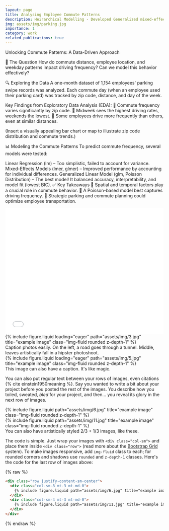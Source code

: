 ```yaml
---
layout: page
title: Analysing Employee Commute Patterns
description: Heirarchical Modelling - Developed Generalized mixed-effects models with time correlated random effects and compared the results using BIC.
img: assets/img/parking.jpg
importance: 1
category: work
related_publications: true
---
```


Unlocking Commute Patterns: A Data-Driven Approach

🚗 The Question
How do commute distance, employee location, and weekday patterns impact driving frequency? Can we model this behavior effectively?

🔍 Exploring the Data
A one-month dataset of 1,154 employees' parking swipe records was analyzed. Each commute day (when an employee used their parking card) was tracked by zip code, distance, and day of the week.

Key Findings from Exploratory Data Analysis (EDA):
📌 Commute frequency varies significantly by zip code.
📌 Midweek sees the highest driving rates, weekends the lowest.
📌 Some employees drive more frequently than others, even at similar distances.

(Insert a visually appealing bar chart or map to illustrate zip code distribution and commute trends.)

📊 Modeling the Commute Patterns
To predict commute frequency, several models were tested:

Linear Regression (lm) – Too simplistic, failed to account for variance.
Mixed-Effects Models (lmer, glmer) – Improved performance by accounting for individual differences.
Generalized Linear Model (glm, Poisson Distribution) – The best model! It balanced accuracy, interpretability, and model fit (lowest BIC).
✅ Key Takeaways
🚀 Spatial and temporal factors play a crucial role in commute behavior.
🚀 A Poisson-based model best captures driving frequency.
🚀 Strategic parking and commute planning could optimize employee transportation.

<div class="row">
    <div class="col-sm mt-3 mt-md-0">
        <iframe src="assets/html/zip_chart.html" title="Interactive Zip Code Chart" class="img-fluid rounded z-depth-1" style="width:100%; height:400px; border:none;"></iframe>
    </div>
    <div class="col-sm mt-3 mt-md-0">
        {% include figure.liquid loading="eager" path="assets/img/3.jpg" title="example image" class="img-fluid rounded z-depth-1" %}
    </div>
</div>
<div class="caption">
    Caption photos easily. On the left, a road goes through a tunnel. Middle, leaves artistically fall in a hipster photoshoot.
</div>
<div class="row">
    <div class="col-sm mt-3 mt-md-0">
        {% include figure.liquid loading="eager" path="assets/img/5.jpg" title="example image" class="img-fluid rounded z-depth-1" %}
    </div>
</div>
<div class="caption">
    This image can also have a caption. It's like magic.
</div>

You can also put regular text between your rows of images, even citations {% cite einstein1950meaning %}.
Say you wanted to write a bit about your project before you posted the rest of the images.
You describe how you toiled, sweated, _bled_ for your project, and then... you reveal its glory in the next row of images.

<div class="row justify-content-sm-center">
    <div class="col-sm-8 mt-3 mt-md-0">
        {% include figure.liquid path="assets/img/6.jpg" title="example image" class="img-fluid rounded z-depth-1" %}
    </div>
    <div class="col-sm-4 mt-3 mt-md-0">
        {% include figure.liquid path="assets/img/11.jpg" title="example image" class="img-fluid rounded z-depth-1" %}
    </div>
</div>
<div class="caption">
    You can also have artistically styled 2/3 + 1/3 images, like these.
</div>

The code is simple.
Just wrap your images with `<div class="col-sm">` and place them inside `<div class="row">` (read more about the <a href="https://getbootstrap.com/docs/4.4/layout/grid/">Bootstrap Grid</a> system).
To make images responsive, add `img-fluid` class to each; for rounded corners and shadows use `rounded` and `z-depth-1` classes.
Here's the code for the last row of images above:

{% raw %}

```html
<div class="row justify-content-sm-center">
  <div class="col-sm-8 mt-3 mt-md-0">
    {% include figure.liquid path="assets/img/6.jpg" title="example image" class="img-fluid rounded z-depth-1" %}
  </div>
  <div class="col-sm-4 mt-3 mt-md-0">
    {% include figure.liquid path="assets/img/11.jpg" title="example image" class="img-fluid rounded z-depth-1" %}
  </div>
</div>
```

{% endraw %}
